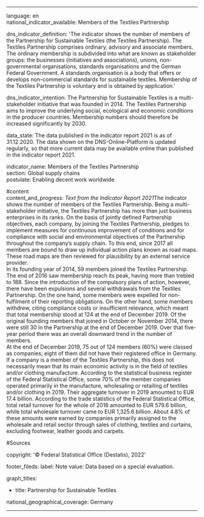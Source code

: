 ---

language: en    
national_indicator_available: Members of the Textiles Partnership    

dns_indicator_definition: 'The indicator shows the number of members of the Partnership for Sustainable Textiles (the Textiles Partnership). The Textiles Partnership comprises ordinary, advisory and associate members. The ordinary membership is subdivided into what are known as stakeholder groups: the businesses (initiatives and associations), unions, non-governmental organisations, standards organisations and the German Federal Government. A standards organisation is a body that offers or develops non-commercial standards for sustainable textiles. Membership of the Textiles Partnership is voluntary and is obtained by application.'    

dns_indicator_intention: The Partnership for Sustainable Textiles is a multi-stakeholder initiative that was founded in 2014. The Textiles Partnership aims to improve the underlying social, ecological and economic conditions in the producer countries. Membership numbers should therefore be increased significantly by 2030.    

data_state: The data published in the indicator report 2021 is as of 31.12.2020. The data shown on the DNS-Online-Platform is updated regularly, so that more current data may be available online than published in the indicator report 2021.    

indicator_name: Members of the Textiles Partnership    
section: Global supply chains    
postulate: Enabling decent work worldwide    

#content     
content_and_progress: <i>Text from the Indicator Report 2021</i>The indicator shows the number of members of the Textiles Partnership. Being a multi-stakeholder initiative, the Textiles Partnership has more than just business enterprises in its ranks. On the basis of jointly defined Partnership objectives, each company, by joining the Textiles Partnership, pledges to implement measures for continuous improvement of conditions and for compliance with social and environmental objectives of the Partnership throughout the company’s supply chain. To this end, since 2017 all members are bound to draw up individual action plans known as road maps. These road maps are then reviewed for plausibility by an external service provider.<br>In its founding year of 2014, 59 members joined the Textiles Partnership. The end of 2016 saw membership reach its peak, having more than trebled to 188. Since the introduction of the compulsory plans of action, however, there have been expulsions and several withdrawals from the Textiles Partnership. On the one hand, some members were expelled for non-fulfilment of their reporting obligations. On the other hand, some members withdrew, citing compliance costs or insufficient relevance, which meant that total membership stood at 124 at the end of December 2019. Of the original founding members that joined in October or November 2014, there were still 30 in the Partnership at the end of December 2019. Over that five-year period there was an overall downward trend in the number of members.<br>At the end of December 2019, 75 out of 124 members (60%) were classed as companies; eight of them did not have their registered office in Germany. If a company is a member of the Textiles Partnership, this does not necessarily mean that its main economic activity is in the field of textiles and/or clothing manufacture. According to the statistical business register of the Federal Statistical Office, some 70% of the member companies operated primarily in the manufacture, wholesaling or retailing of textiles and/or clothing in 2019. Their aggregate turnover in 2019 amounted to EUR 17.4 billion. According to the trade statistics of the Federal Statistical Office, total retail turnover for the whole of 2018 amounted to EUR 579.6 billion, while total wholesale turnover came to EUR 1,325.6 billion. About 4.8% of these amounts were earned by companies primarily assigned to the wholesale and retail sector through sales of clothing, textiles and curtains, excluding footwear, leather goods and carpets.    

#Sources    
    
copyright: '&copy; Federal Statistical Office (Destatis), 2022'    

footer_fileds:
    label: Note
    value: Data based on a special evaluation.    

graph_titles: 
  - title: Partnership for Sustainable Textiles
        

national_geographical_coverage: Germany    

---
